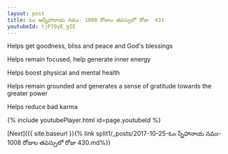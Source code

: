 ```yaml
---
layout: post
title: ఓం ఆస్నేహానాయ నమః- 1008 రోజుల తపస్సులో రోజు  431
youtubeId: tjP70yE_gIE
---
```

 
 
Helps get goodness, bliss and peace and God's blessings
 
Helps remain focused, help generate inner energy 
 
Helps boost physical and mental health 
 
Helps remain grounded and generates a sense of gratitude towards the greater power 
 
Helps reduce bad karma
 
 
 
 


{% include youtubePlayer.html id=page.youtubeId %}
 
[Next]({{ site.baseurl }}{% link  split1/_posts/2017-10-25-ఓం స్నేహానాయ నమః- 1008 రోజుల తపస్సులో రోజు  430.md%})
 
